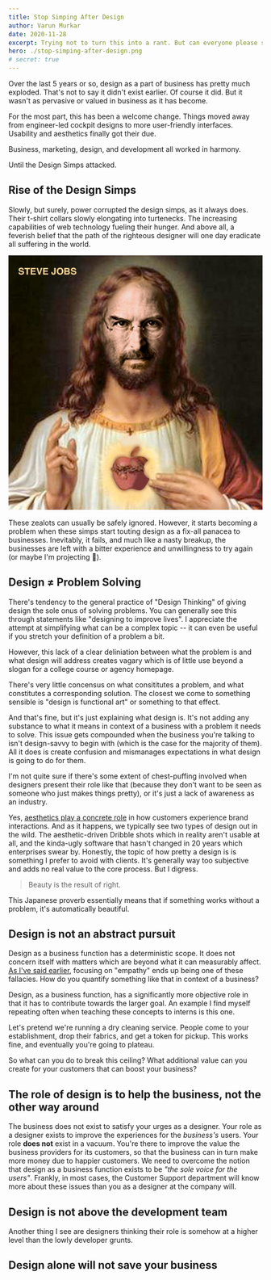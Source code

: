 ```yaml
---
title: Stop Simping After Design
author: Varun Murkar
date: 2020-11-28
excerpt: Trying not to turn this into a rant. But can everyone please stop putting 'Design' on a pedestal?
hero: ./stop-simping-after-design.png
# secret: true
---
```


Over the last 5 years or so, design as a part of business has pretty much exploded. That's not to say it didn't exist earlier. Of course it did. But it wasn't as pervasive or valued in business as it has become. 

For the most part, this has been a welcome change. Things moved away from engineer-led cockpit designs to more user-friendly interfaces. Usability and aesthetics finally got their due.

Business, marketing, design, and development all worked in harmony.

Until the Design Simps attacked. 

<!-- ![Pewds disapproves of simps](./simp.gif) -->

## Rise of the Design Simps

Slowly, but surely, power corrupted the design simps, as it always does. Their t-shirt collars slowly elongating into turtenecks. The increasing capabilities of web technology fueling their hunger. And above all, a feverish belief that the path of the righteous designer will one day eradicate all suffering in the world. 

![All hail Jesus Jobs](./jesus-jobs.jpg)

These zealots can usually be safely ignored. However, it starts becoming a problem when these simps start touting design as a fix-all panacea to businesses. Inevitably, it fails, and much like a nasty breakup, the businesses are left with a bitter experience and unwillingness to try again (or maybe I'm projecting 🤷). 

## Design ≠ Problem Solving

There's tendency to the general practice of "Design Thinking" of giving design the sole onus of solving problems. You can generally see this through statements like "designing to improve lives". I appreciate the attempt at simplifying what can be a complex topic -- it can even be useful if you stretch your definition of a problem a bit. 

However, this lack of a clear deliniation between what the problem is and what design will address creates vagary which is of little use beyond a slogan for a college course or agency homepage.

There's very little concensus on what consititutes a problem, and what constitutes a corresponding solution. The closest we come to something sensible is "design is functional art" or something to that effect. 

And that's fine, but it's just explaining what design is. It's not adding any substance to what it means in context of a business with a problem it needs to solve. This issue gets compounded when the business you're talking to isn't design-savvy to begin with (which is the case for the majority of them). All it does is create confusion and mismanages expectations in what design is going to do for them. 

I'm not quite sure if there's some extent of chest-puffing involved when designers present their role like that (because they don't want to be seen as someone who just makes things pretty), or it's just a lack of awareness as an industry.

Yes, <a href="https://lawsofux.com/aesthetic-usability-effect.html" rel="noreferrer noopener" target="blank">aesthetics play a concrete role</a> in how customers experience brand interactions. And as it happens, we typically see two types of design out in the wild. The aesthetic-driven Dribble shots which in reality aren't usable at all, and the kinda-ugly software that hasn't changed in 20 years which enterprises swear by. Honestly, the topic of how pretty a design is is something I prefer to avoid with clients. It's generally way too subjective and adds no real value to the core process. But I digress.

> Beauty is the result of right.

This Japanese proverb essentially means that if something works without a problem, it's automatically beautiful. 

## Design is not an abstract pursuit

Design as a business function has a deterministic scope. It does not concern itself with matters which are beyond what it can measurably affect. [As I've said earlier](../empathy-is-overrated), focusing on "empathy" ends up being one of these fallacies. How do you quantify something like that in context of a business? 

Design, as a business function, has a significantly more objective role in that it has to contribute towards the larger goal. An example I find myself repeating often when teaching these concepts to interns is this one. 

Let's pretend we're running a dry cleaning service. People come to your establishment, drop their fabrics, and get a token for pickup. This works fine, and eventually you're going to plateau. 

So what can you do to break this ceiling? What additional value can you create for your customers that can boost your business?

## The role of design is to help the business, not the other way around

The business does not exist to satisfy your urges as a designer. Your role as a designer exists to improve the experiences for the *business's* users. Your role **does not** exist in a vacuum. You're there to improve the value the business providers for its customers, so that the business can in turn make more money due to happier customers. We need to overcome the notion that design as a business function exists to be *"the sole voice for the users"*. Frankly, in most cases, the Customer Support department will know more about these issues than you as a designer at the company will. 

## Design is not above the development team

Another thing I see are designers thinking their role is somehow at a higher level than the lowly developer grunts. 

## Design alone will not save your business